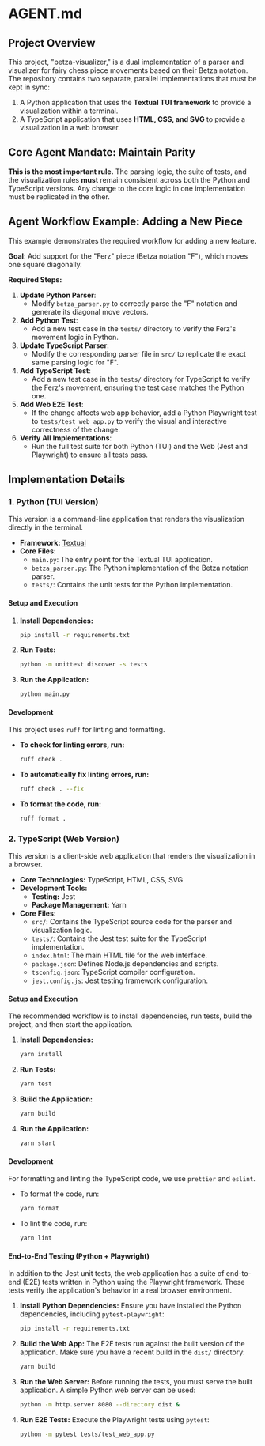 # AGENT.md

## Project Overview

This project, "betza-visualizer," is a dual implementation of a parser and visualizer for fairy chess piece movements based on their Betza notation. The repository contains two separate, parallel implementations that must be kept in sync:

1.  A Python application that uses the **Textual TUI framework** to provide a visualization within a terminal.
2.  A TypeScript application that uses **HTML, CSS, and SVG** to provide a visualization in a web browser.

## Core Agent Mandate: Maintain Parity

**This is the most important rule.** The parsing logic, the suite of tests, and the visualization rules **must** remain consistent across both the Python and TypeScript versions. Any change to the core logic in one implementation must be replicated in the other.

## Agent Workflow Example: Adding a New Piece

This example demonstrates the required workflow for adding a new feature.

**Goal**: Add support for the "Ferz" piece (Betza notation "F"), which moves one square diagonally.

**Required Steps:**

1.  **Update Python Parser**:
    *   Modify `betza_parser.py` to correctly parse the "F" notation and generate its diagonal move vectors.
2.  **Add Python Test**:
    *   Add a new test case in the `tests/` directory to verify the Ferz's movement logic in Python.
3.  **Update TypeScript Parser**:
    *   Modify the corresponding parser file in `src/` to replicate the exact same parsing logic for "F".
4.  **Add TypeScript Test**:
    *   Add a new test case in the `tests/` directory for TypeScript to verify the Ferz's movement, ensuring the test case matches the Python one.
5.  **Add Web E2E Test**:
    *   If the change affects web app behavior, add a Python Playwright test to `tests/test_web_app.py` to verify the visual and interactive correctness of the change.
6.  **Verify All Implementations**:
    *   Run the full test suite for both Python (TUI) and the Web (Jest and Playwright) to ensure all tests pass.

## Implementation Details

### 1. Python (TUI Version)

This version is a command-line application that renders the visualization directly in the terminal.

*   **Framework:** [Textual](https://textual.textualize.io/)
*   **Core Files:**
    *   `main.py`: The entry point for the Textual TUI application.
    *   `betza_parser.py`: The Python implementation of the Betza notation parser.
    *   `tests/`: Contains the unit tests for the Python implementation.

#### Setup and Execution

1.  **Install Dependencies:**
    ```bash
    pip install -r requirements.txt
    ```
2.  **Run Tests:**
    ```bash
    python -m unittest discover -s tests
    ```
3.  **Run the Application:**
    ```bash
    python main.py
    ```
#### Development

This project uses `ruff` for linting and formatting.

*   **To check for linting errors, run:**
    ```bash
    ruff check .
    ```

*   **To automatically fix linting errors, run:**
    ```bash
    ruff check . --fix
    ```

*   **To format the code, run:**
    ```bash
    ruff format .
    ```

### 2. TypeScript (Web Version)

This version is a client-side web application that renders the visualization in a browser.

*   **Core Technologies:** TypeScript, HTML, CSS, SVG
*   **Development Tools:**
    *   **Testing:** Jest
    *   **Package Management:** Yarn
*   **Core Files:**
    *   `src/`: Contains the TypeScript source code for the parser and visualization logic.
    *   `tests/`: Contains the Jest test suite for the TypeScript implementation.
    *   `index.html`: The main HTML file for the web interface.
    *   `package.json`: Defines Node.js dependencies and scripts.
    *   `tsconfig.json`: TypeScript compiler configuration.
    *   `jest.config.js`: Jest testing framework configuration.

#### Setup and Execution

The recommended workflow is to install dependencies, run tests, build the project, and then start the application.

1.  **Install Dependencies:**
    ```bash
    yarn install
    ```

2.  **Run Tests:**
    ```bash
    yarn test
    ```

3.  **Build the Application:**
    ```bash
    yarn build
    ```

4.  **Run the Application:**
    ```bash
    yarn start
    ```

#### Development

For formatting and linting the TypeScript code, we use `prettier` and `eslint`.

- To format the code, run:
  ```bash
  yarn format
  ```

- To lint the code, run:
  ```bash
  yarn lint
  ```

#### End-to-End Testing (Python + Playwright)

In addition to the Jest unit tests, the web application has a suite of end-to-end (E2E) tests written in Python using the Playwright framework. These tests verify the application's behavior in a real browser environment.

1.  **Install Python Dependencies:**
    Ensure you have installed the Python dependencies, including `pytest-playwright`:
    ```bash
    pip install -r requirements.txt
    ```

2.  **Build the Web App:**
    The E2E tests run against the built version of the application. Make sure you have a recent build in the `dist/` directory:
    ```bash
    yarn build
    ```

3.  **Run the Web Server:**
    Before running the tests, you must serve the built application. A simple Python web server can be used:
    ```bash
    python -m http.server 8080 --directory dist &
    ```

4.  **Run E2E Tests:**
    Execute the Playwright tests using `pytest`:
    ```bash
    python -m pytest tests/test_web_app.py
    ```
